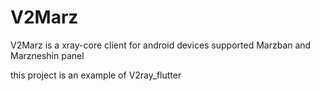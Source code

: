 # V2Marz
V2Marz is a xray-core client for android devices supported Marzban and Marzneshin panel

this project is an example of V2ray_flutter
